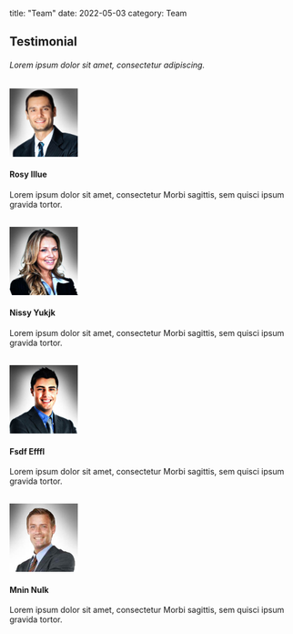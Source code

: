 title: "Team"
date: 2022-05-03
category: Team
<section class="page_section team" id="team"><!--main-section team-start-->
  <div class="container">
    <h2>Testimonial</h2>
    <h6>Lorem ipsum dolor sit amet, consectetur adipiscing.</h6>
		<div id="team" name="team">
  <div class="container">
    <div class="row centered">
      <div class="col-md-3 centered"> <img class="img img-circle lt-box" src="/theme/images/team01.jpg"  alt="team image" height="120px" width="120px">
        <div class="rt-box"><h4><strong>Rosy Illue</strong></h4>
        <p>Lorem ipsum dolor sit amet, consectetur Morbi sagittis, sem quisci ipsum gravida tortor.</p><br/>
		</div>
       </div>
         <div class="col-md-3 centered"> <img class="img img-circle lt-box" src="/theme/images/team02.jpg" alt="team image" height="120px" width="120px">
        <div class="rt-box"><h4><strong>Nissy Yukjk</strong></h4>
        <p>Lorem ipsum dolor sit amet, consectetur Morbi sagittis, sem quisci ipsum gravida tortor.</p><br/>
		</div>
       </div>
	      <div class="col-md-3 centered"> <img class="img img-circle lt-box" src="/theme/images/team03.jpg" alt="team image" height="120px" width="120px">
        <div class="rt-box"><h4><strong>Fsdf Efffl</strong></h4>
        <p>Lorem ipsum dolor sit amet, consectetur Morbi sagittis, sem quisci ipsum gravida tortor.</p><br/>
		</div>
       </div>
	      <div class="col-md-3 centered"> <img class="img img-circle lt-box" src="/theme/images/team04.jpg" alt="team image" height="120px" width="120px">
        <div class="rt-box"><h4><strong>Mnin Nulk</strong></h4>
        <p>Lorem ipsum dolor sit amet, consectetur Morbi sagittis, sem quisci ipsum gravida tortor.</p><br/>
		</div>
       </div>
    </div>
  </div>
  <!-- row --> 
</div>
	</div>
</section>
<!--/Team-->